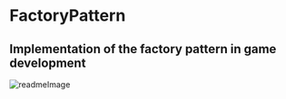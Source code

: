 # FactoryPattern
## Implementation of the factory pattern in game development
![readmeImage](https://github.com/TahaTufekci/FactoryPattern/assets/57589245/fa467f0f-53bf-406e-86d5-9e1249c90bfe)
